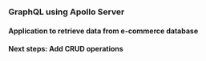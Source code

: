 ### GraphQL using Apollo Server
#### Application to retrieve data from e-commerce database 
#### Next steps: Add CRUD operations






